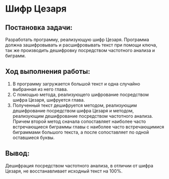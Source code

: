 # Шифр Цезаря

## Постановка задачи:

Разработать программу, реализующую шифр Цезаря. Программа должна зашифровывать и расшифровывать текст при помощи ключа, так же производить дешифровку посредством частотного анализа и биграмм.

## Ход выполнения работы:

1)	В программу загружается большой текст и одна случайно выбранная из него глава. 
2)	С помощью метода, реализующего шифрование посредством шифра Цезаря, шифруется глава. 
3)	Полученный текст дешифруется методом, реализующим дешифрование посредством шифра Цезаря и методом, реализующим дешифрование посредством частотного анализа. Причем второй метод сначала сопоставляет наиболее часто встречающиеся биграммы главы с наиболее часто встречающимися биграммами большого текста, а после сопоставляет по одной оставшиеся буквы.

## Вывод:
Дешифрация посредством частотного анализа, в отличии от шифра Цезаря, не восстанавливает исходный текст на 100%.
